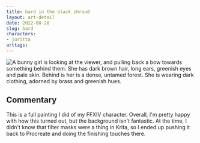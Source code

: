 ```yaml
---
title: bard in the black shroud
layout: art-detail
date: 2022-08-20
slug: bard
characters:
- juritta
arttags:
---
```

![
A bunny girl is looking at the viewer, and pulling back a bow towards something behind them. She has dark brown hair, long ears, greenish eyes and pale skin. Behind is her is a dense, untamed forest. She is wearing dark clothing, adorned by brass and greenish hues.
](/art/bard.webp)
## Commentary

This is a full painting I did of my FFXIV character. Overall, I'm pretty happy with how this turned out, but the background isn't fantastic. At the time, I didn't know that filter masks were a thing in Krita, so I ended up pushing it back to Procreate and doing the finishing touches there.

